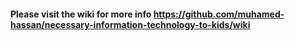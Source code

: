 #### Please visit the wiki for more info https://github.com/muhamed-hassan/necessary-information-technology-to-kids/wiki
